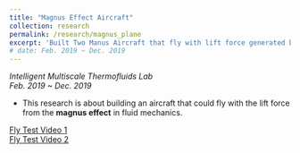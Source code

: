 ```yaml
---
title: "Magnus Effect Aircraft"
collection: research
permalink: /research/magnus_plane
excerpt: 'Built Two Manus Aircraft that fly with lift force generated by Magnus Effect in Fluid Mechanics.'
# date: Feb. 2019 ~ Dec. 2019
---
```

*Intelligent Multiscale Thermofluids Lab*  
*Feb. 2019 ~ Dec. 2019*  
* This research is about building an aircraft that could fly with the lift force from the **magnus effect** in fluid mechanics.

[Fly Test Video 1](https://drive.google.com/file/d/1qLhVE3lH7YwMKK0ubC08qk6qNQehhw4A/view?usp=sharing)  
[Fly Test Video 2](https://drive.google.com/file/d/1E7HVEnkOd8AZPyXOz9nuseHn2sxMblEj/view?usp=sharing)  
<!-- [Download paper here](http://academicpages.github.io/files/paper2.pdf) -->

<!-- Recommended citation: Goro Yeh, You. (2010). "Paper Title Number 2." <i>Journal 1</i>. 1(2). -->